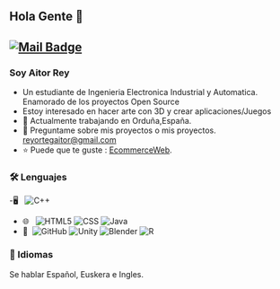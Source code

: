 

<!---
aitordsgn/aitordsgn is a ✨ special ✨ repository because its `README.md` (this file) appears on your GitHub profile.
You can click the Preview link to take a look at your changes.
--->
## Hola Gente 👋
[![Mail Badge](https://img.shields.io/badge/-reyortegaitor@gmail.com-c14438?style=flat&logo=Gmail&logoColor=white&link=mailto:reyortegaitor@gmail.com)](mailto:joeysiwei@gmail.com)
---
### Soy Aitor Rey
- Un estudiante de Ingenieria Electronica Industrial y Automatica. Enamorado de los proyectos Open Source
- Estoy interesado en hacer arte con 3D y crear aplicaciones/Juegos
- 🌱 Actualmente trabajando en Orduña,España.
- 💬 Preguntame sobre mis proyectos o mis proyectos. [reyortegaitor@gmail.com](mailto:reyortegaitor@gmail.com)
- ⭐ Puede que te guste : [EcommerceWeb](https://aitordsgn.github.io/EcommerceWeb/).

### 🛠 Lenguajes
-🖥️ &#160; ![C++](https://img.shields.io/badge/-C++-000000?style=flat&logo=c)
- 🌐 &#160; ![HTML5](https://img.shields.io/badge/-HTML5-333333?style=flat&logo=HTML5)
![CSS](https://img.shields.io/badge/-CSS-333333?style=flat&logo=Css)
![Java](https://img.shields.io/badge/-Java-333333?style=flat&logo=Java&logoColor=007396)
- 🔧 &#160;![GitHub](https://img.shields.io/badge/-GitHub-333333?style=flat&logo=github)
![Unity](https://img.shields.io/badge/-Unity-333333?style=flat&logo=unity)
![Blender](https://img.shields.io/badge/-blender-333333?style=flat&logo=blender)
![R](https://img.shields.io/badge/-R-333333?style=flat&logo=R)
### 💬 Idiomas
Se hablar Español, Euskera e Ingles.
